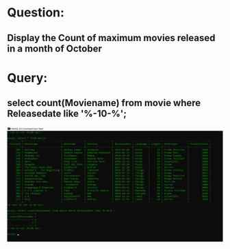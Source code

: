# Question:
## Display the Count of maximum movies released in a month of October
# Query:
## select count(Moviename) from movie where Releasedate like '%-10-%';

![Alt Text](https://github.com/PS99003576/MySQL/blob/main/Images/Query_12.png)<br />
